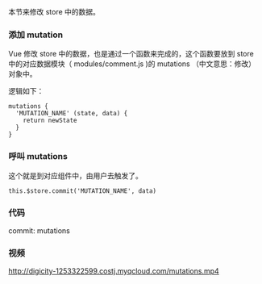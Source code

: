 本节来修改 store 中的数据。


### 添加 mutation

Vue 修改 store 中的数据，也是通过一个函数来完成的，这个函数要放到 store 中的对应数据模块（ modules/comment.js )的 mutations （中文意思：修改）对象中。

逻辑如下：

```
mutations {
  'MUTATION_NAME' (state, data) {
    return newState
  }
}
```

### 呼叫 mutations

这个就是到对应组件中，由用户去触发了。

```
this.$store.commit('MUTATION_NAME', data)
```

### 代码

commit: mutations

### 视频

http://digicity-1253322599.costj.myqcloud.com/mutations.mp4
